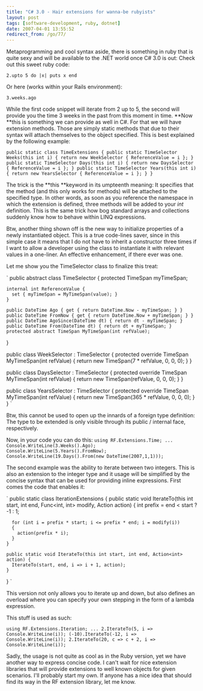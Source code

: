 ```yaml
---
title: "C# 3.0 - Hair extensions for wanna-be rubyists"
layout: post
tags: [software-development, ruby, dotnet]
date: 2007-04-01 13:55:52
redirect_from: /go/77/
---
```


Metaprogramming and cool syntax aside, there is something in ruby that is quite sexy and will be available to the .NET world once C# 3.0 is out: Check out this sweet ruby code:

`
2.upto 5 do |x|
  puts x
end
`

Or here (works within your Rails environment):

`
3.weeks.ago
`

While the first code snippet will iterate from 2 up to 5, the second will provide you the time 3 weeks in the past from this moment in time. **Now **this is something we can provide as well in C#. For that we will have extension methods. Those are simply static methods that due to their syntax will attach themselves to the object specified. This is best explained by the following example: 

`
  public static class TimeExtensions {
    public static TimeSelector Weeks(this int i) {
      return new WeekSelector { ReferenceValue = i };
    }
    public static TimeSelector Days(this int i) {
      return new DaysSelector { ReferenceValue = i };
    }
    public static TimeSelector Years(this int i) {
      return new YearsSelector { ReferenceValue = i };
    }
  }
`

The trick is the **this **keyword in its umpteenth meaning: It specifies that the method (and this only works for methods) will be attached to the specified type. In other words, as soon as you reference the namespace in which the extension is defined, three methods will be added to your _int_ definition. This is the same trick how bog standard arrays and collections suddenly know how to behave within LINQ expressions.

Btw, another thing shown off is the new way to initialize properties of a newly instantiated object. This is a true code-lines saver, since in this simple case it means that I do not have to inherit a constructor three times if I want to allow a developer using the class to instantiate it with relevant values in a one-liner. An effective enhancement, if there ever was one.

Let me show you the TimeSelector class to finalize this treat:

`
  public abstract class TimeSelector {
    protected TimeSpan myTimeSpan;

    internal int ReferenceValue {
      set { myTimeSpan = MyTimeSpan(value); }
    }

    public DateTime Ago { get { return DateTime.Now - myTimeSpan; } }
    public DateTime FromNow { get { return DateTime.Now + myTimeSpan; } }
    public DateTime AgoSince(DateTime dt) { return dt - myTimeSpan; }
    public DateTime From(DateTime dt) { return dt + myTimeSpan; }
    protected abstract TimeSpan MyTimeSpan(int refValue);

  }

  public class WeekSelector : TimeSelector {
    protected override TimeSpan MyTimeSpan(int refValue) { return new TimeSpan(7 * refValue, 0, 0, 0); }
  }

  public class DaysSelector : TimeSelector {
    protected override TimeSpan MyTimeSpan(int refValue) { return new TimeSpan(refValue, 0, 0, 0); }
  }

  public class YearsSelector : TimeSelector {
    protected override TimeSpan MyTimeSpan(int refValue) {
      return new TimeSpan(365 * refValue, 0, 0, 0);
    }
  }
`

Btw, this cannot be used to open up the innards of a foreign type definition: The type to be extended is only visible through its public / internal face, respectively.

Now, in your code you can do this:
`
using RF.Extensions.Time;
...
            Console.WriteLine(3.Weeks().Ago);
            Console.WriteLine(5.Years().FromNow);
            Console.WriteLine(19.Days().From(new DateTime(2007,1,1)));
`

The second example was the ability to iterate between two integers. This is also an extension to the integer type and it usage will be simplified by the concise syntax that can be used for providing inline expressions. First comes the code that enables it:

`
  public static class IterationExtensions {
    public static void IterateTo(this int start, int end, Func<int, int> modify, Action<int> action) {
      int prefix = end < start ? -1 : 1;

      for (int i = prefix * start; i <= prefix * end; i = modify(i))
      {
        action(prefix * i);
      }
    }

    public static void IterateTo(this int start, int end, Action<int> action) {
      IterateTo(start, end, i => i + 1, action);
    }
  }
`

This version not only allows you to iterate up and down, but also defines an overload where you can specify your own stepping in the form of a lambda expression.

This stuff is used as such:

`
using RF.Extensions.Iteration;
...
  2.IterateTo(5, i => Console.WriteLine(i));
  (-10).IterateTo(-12, i => Console.WriteLine(i));
  2.IterateTo(20, c => c + 2, i => Console.WriteLine(i));
`

Sadly, the usage is not quite as cool as in the Ruby version, yet we have another way to express concise code. I can't wait for nice extension libraries that will provide extensions to well known objects for given scenarios. I'll probably start my own. If anyone has a nice idea that should find its way in the RF extension library, let me know.